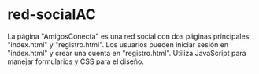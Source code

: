# red-socialAC
La página "AmigosConecta" es una red social con dos páginas principales: "index.html" y "registro.html". Los usuarios pueden iniciar sesión en "index.html" y crear una cuenta en "registro.html". Utiliza JavaScript para manejar formularios y CSS para el diseño.
